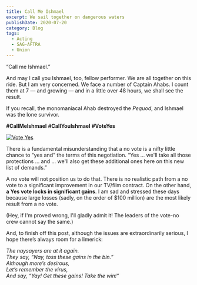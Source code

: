 ```yaml
---
title: Call Me Ishmael
excerpt: We sail together on dangerous waters
publishDate: 2020-07-20
category: Blog
tags:
  - Acting
  - SAG-AFTRA
  - Union
---
```


“Call me Ishmael.”

And may I call you Ishmael, too, fellow performer. We are all together on this ride. But I am very concerned. We face a number of Captain Ahabs. I count them at 7 — and growing — and in a little over 48 hours, we shall see the result.

If you recall, the monomaniacal Ahab destroyed the _Pequod_, and Ishmael was the lone survivor.

**#CallMeIshmael**
**#CallYouIshmael**
**#VoteYes**

[![Vote Yes](https://www.sagaftra.org/files/styles/sa_hero_desktop_2x/public/hero_image/webban_calloutsX5_v4a.jpg)](https://www.sagaftra.org/contracts-industry-resources/contracts/2020-tvtheatrical-contracts)

There is a fundamental misunderstanding that a no vote is a nifty little chance to “yes and” the terms of this negotiation. “Yes ... we'll take all those protections ... and ... we'll also get these additional ones here on this new list of demands.”

A no vote will not position us to do that. There is no realistic path from a no vote to a significant improvement in our TV/film contract. On the other hand, **a Yes vote locks in significant gains**. I am sad and stressed these days because large losses (sadly, on the order of $100 million) are the most likely result from a no vote.

(Hey, if I'm proved wrong, I'll gladly admit it! The leaders of the vote-no crew cannot say the same.)

And, to finish off this post, although the issues are extraordinarily serious, I hope there’s always room for a limerick:

_The naysayers are at it again.\
They say, “Nay, toss these gains in the bin.”\
Although more’s desirous,\
Let’s remember the virus,\
And say, “Yay! Get these gains! Take the win!”_
